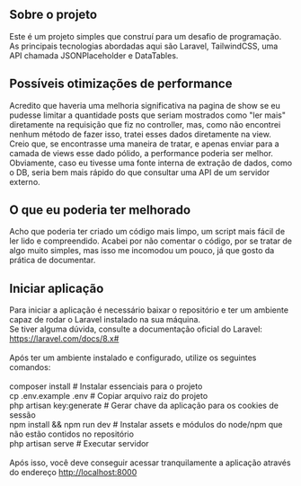 ## Sobre o projeto
Este é um projeto simples que construí para um desafio de programação.
As principais tecnologias abordadas aqui são Laravel, TailwindCSS, 
uma API chamada JSONPlaceholder e DataTables.

## Possíveis otimizações de performance 
Acredito que haveria uma melhoria significativa na pagina de show se eu pudesse limitar a quantidade
posts que seriam mostrados como "ler mais" diretamente na requisição que fiz no controller, mas, como não encontrei nenhum
método de fazer isso, tratei esses dados diretamente na view. Creio que, se encontrasse uma maneira de tratar, e apenas enviar
para a camada de views esse dado pólido, a performance poderia ser melhor. <br>
Obviamente, caso eu tivesse uma fonte interna de extração de dados, como o DB, seria bem mais rápido do que consultar uma API de 
um servidor externo.

## O que eu poderia ter melhorado
Acho que poderia ter criado um código mais limpo, um script mais fácil de ler lido e compreendido. Acabei por não comentar
o código, por se tratar de algo muito simples, mas isso me incomodou um pouco, já que gosto da prática de documentar.

## Iniciar aplicação
Para iniciar a aplicação é necessário baixar o repositório e ter um ambiente
capaz de rodar o Laravel instalado na sua máquina. <br>
Se tiver alguma dúvida, consulte
a documentação oficial do Laravel: <a href="https://laravel.com/docs/8.x#">https://laravel.com/docs/8.x#</a><br><br>
Após ter um ambiente instalado e configurado, utilize os seguintes comandos:<br><br>
composer install  # Instalar essenciais para o projeto<br>
cp .env.example .env  # Copiar arquivo raiz do projeto<br>
php artisan key:generate  # Gerar chave da aplicação para os cookies de sessão<br>
npm install && npm run dev  # Instalar assets e módulos do node/npm que não estão contidos no repositório<br>
php artisan serve # Executar servidor<br>
<br>
Após isso, você deve conseguir acessar tranquilamente a aplicação através do endereço <a href="http://localhost:8000">http://localhost:8000<br>





